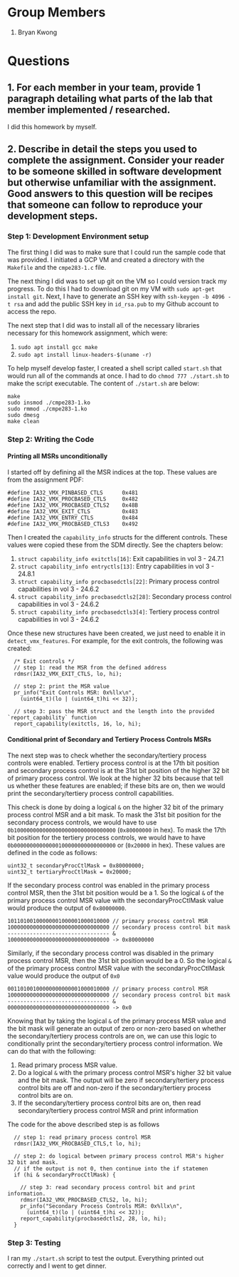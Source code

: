 # Group Members

1. Bryan Kwong

# Questions

## 1. For each member in your team, provide 1 paragraph detailing what parts of the lab that member implemented / researched.

I did this homework by myself.

## 2. Describe in detail the steps you used to complete the assignment. Consider your reader to be someone skilled in software development but otherwise unfamiliar with the assignment. Good answers to this question will be recipes that someone can follow to reproduce your development steps.

### Step 1: Development Environment setup

The first thing I did was to make sure that I could run the sample code that was provided. I initiated a GCP VM and created a directory with the `Makefile` and the `cmpe283-1.c` file.

The next thing I did was to set up git on the VM so I could version track my progress. To do this I had to download git on my VM with `sudo apt-get install git`. Next, I have to generate an SSH key with `ssh-keygen -b 4096 -t rsa` and add the public SSH key in `id_rsa.pub` to my Github account to access the repo.

The next step that I did was to install all of the necessary libraries necessary for this homework assignment, which were:

1. `sudo apt install gcc make`
2. `sudo apt install linux-headers-$(uname -r)`

To help myself develop faster, I created a shell script called `start.sh` that would run all of the commands at once. I had to do `chmod 777 ./start.sh` to make the script executable. The content of `./start.sh` are below:

```
make
sudo insmod ./cmpe283-1.ko
sudo rmmod ./cmpe283-1.ko
sudo dmesg
make clean
```

### Step 2: Writing the Code

#### Printing all MSRs unconditionally

I started off by defining all the MSR indices at the top. These values are from the assignment PDF:

```
#define IA32_VMX_PINBASED_CTLS      0x481
#define IA32_VMX_PROCBASED_CTLS     0x482
#define IA32_VMX_PROCBASED_CTLS2    0x48B
#define IA32_VMX_EXIT_CTLS          0x483
#define IA32_VMX_ENTRY_CTLS         0x484
#define IA32_VMX_PROCBASED_CTLS3    0x492
```

Then I created the `capability_info` structs for the different controls. These values were copied these from the SDM directly. See the chapters below:

1. `struct capability_info exitctls[16]`:
   Exit capabilities in vol 3 - 24.7.1
2. `struct capability_info entryctls[13]`:
   Entry capabilities in vol 3 - 24.8.1
3. `struct capability_info procbasedctls[22]`:
   Primary process control capabilities in vol 3 - 24.6.2
4. `struct capability_info procbasedctls2[28]`:
   Secondary process control capabilities in vol 3 - 24.6.2
5. `struct capability_info procbasedctls3[4]`:
   Tertiery process control capabilities in vol 3 - 24.6.2

Once these new structures have been created, we just need to enable it in `detect_vmx_features`. For example, for the exit controls, the following was created:

```
  /* Exit controls */
  // step 1: read the MSR from the defined address
  rdmsr(IA32_VMX_EXIT_CTLS, lo, hi);

  // step 2: print the MSR value
  pr_info("Exit Controls MSR: 0x%llx\n",
    (uint64_t)(lo | (uint64_t)hi << 32));

  // step 3: pass the MSR struct and the length into the provided `report_capability` function
  report_capability(exitctls, 16, lo, hi);
```

#### Conditional print of Secondary and Tertiery Process Controls MSRs

The next step was to check whether the secondary/tertiery process controls were enabled. Tertiery process control is at the 17th bit position and secondary process control is at the 31st bit position of the higher 32 bit of primary process control. We look at the higher 32 bits because that tell us whether these features are enabled; if these bits are on, then we would print the secondary/tertiery process controll capabilities.

This check is done by doing a logical `&` on the higher 32 bit of the primary process control MSR and a bit mask. To mask the 31st bit position for the secondary process controls, we would have to use `0b10000000000000000000000000000000` (`0x80000000` in hex). To mask the 17th bit position for the tertiery process controls, we would have to have `0b00000000000000100000000000000000` or (`0x20000` in hex). These values are defined in the code as follows:

```
uint32_t secondaryProcCtlMask = 0x80000000;
uint32_t tertiaryProcCtlMask = 0x20000;
```

If the secondary process control was enabled in the primary process control MSR, then the 31st bit position would be a 1. So the logical `&` of the primary process control MSR value with the secondaryProcCtlMask value would produce the output of `0x80000000`.

```
10110100100000001000001000010000 // primary process control MSR
10000000000000000000000000000000 // secondary process control bit mask
-------------------------------- &
10000000000000000000000000000000 -> 0x80000000
```

Similarly, if the secondary process control was disabled in the primary process control MSR, then the 31st bit position would be a 0. So the logical `&` of the primary process control MSR value with the secondaryProcCtlMask value would produce the output of `0x0`

```
00110100100000000000001000010000 // primary process control MSR
10000000000000000000000000000000 // secondary process control bit mask
-------------------------------- &
00000000000000000000000000000000 -> 0x0
```

Knowing that by taking the logical `&` of the primary process MSR value and the bit mask will generate an output of zero or non-zero based on whether the secondary/tertiery process controls are on, we can use this logic to conditionally print the secondary/tertiery process control information. We can do that with the following:

1. Read primary process MSR value.
2. Do a logical `&` with the primary process control MSR's higher 32 bit value and the bit mask. The output will be zero if secondary/tertiery process control bits are off and non-zero if the secondary/tertiery process control bits are on.
3. If the secondary/tertiery process control bits are on, then read secondary/tertiery process control MSR and print information

The code for the above described step is as follows

```
  // step 1: read primary process control MSR
  rdmsr(IA32_VMX_PROCBASED_CTLS,t lo, hi);
  
  // step 2: do logical between primary process control MSR's higher 32 bit and mask.
  // if the output is not 0, then continue into the if statemen
  if (hi & secondaryProcCtlMask) {

    // step 3: read secondary process control bit and print information.
    rdmsr(IA32_VMX_PROCBASED_CTLS2, lo, hi);
    pr_info("Secondary Process Controls MSR: 0x%llx\n",
      (uint64_t)(lo | (uint64_t)hi << 32));
    report_capability(procbasedctls2, 28, lo, hi);
  }
```

### Step 3: Testing

I ran my `./start.sh` script to test the output. Everything printed out correctly and I went to get dinner.
